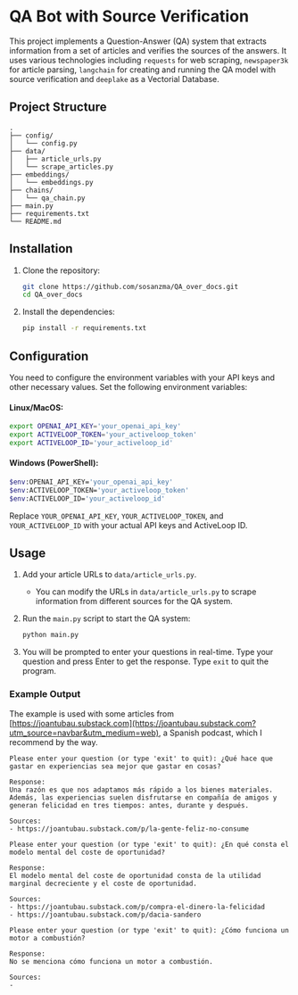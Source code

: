 # QA Bot with Source Verification

This project implements a Question-Answer (QA) system that extracts information from a set of articles and verifies the sources of the answers. It uses various technologies including `requests` for web scraping, `newspaper3k` for article parsing,  `langchain` for creating and running the QA model with source verification and `deeplake` as a Vectorial Database.

## Project Structure

```plaintext
.
├── config/
│   └── config.py
├── data/
│   ├── article_urls.py
│   └── scrape_articles.py
├── embeddings/
│   └── embeddings.py
├── chains/
│   └── qa_chain.py
├── main.py
├── requirements.txt
└── README.md
```

## Installation

1. Clone the repository:
    ```bash
    git clone https://github.com/sosanzma/QA_over_docs.git
    cd QA_over_docs
    ```

2. Install the dependencies:
    ```bash
    pip install -r requirements.txt
    ```

## Configuration

You need to configure the environment variables with your API keys and other necessary values. Set the following environment variables:

#### Linux/MacOS:
```bash
export OPENAI_API_KEY='your_openai_api_key'
export ACTIVELOOP_TOKEN='your_activeloop_token'
export ACTIVELOOP_ID='your_activeloop_id'
```

#### Windows (PowerShell):
```bash
$env:OPENAI_API_KEY='your_openai_api_key'
$env:ACTIVELOOP_TOKEN='your_activeloop_token'
$env:ACTIVELOOP_ID='your_activeloop_id'
```

Replace ``YOUR_OPENAI_API_KEY``, ``YOUR_ACTIVELOOP_TOKEN``, and ``YOUR_ACTIVELOOP_ID`` with your actual API keys and ActiveLoop ID.

## Usage


1. Add your article URLs to `data/article_urls.py`.
    - You can modify the URLs in `data/article_urls.py` to scrape information from different sources for the QA system.


2. Run the `main.py` script to start the QA system:
    ```bash
    python main.py
    ```

3. You will be prompted to enter your questions in real-time. Type your question and press Enter to get the response. Type `exit` to quit the program.



### Example Output


The example is used with some articles from [https://joantubau.substack.com](https://joantubau.substack.com?utm_source=navbar&utm_medium=web), a Spanish podcast, which I recommend by the way.


```plaintext
Please enter your question (or type 'exit' to quit): ¿Qué hace que gastar en experiencias sea mejor que gastar en cosas?

Response:
Una razón es que nos adaptamos más rápido a los bienes materiales. Además, las experiencias suelen disfrutarse en compañía de amigos y generan felicidad en tres tiempos: antes, durante y después.

Sources:
- https://joantubau.substack.com/p/la-gente-feliz-no-consume

Please enter your question (or type 'exit' to quit): ¿En qué consta el modelo mental del coste de oportunidad?

Response:
El modelo mental del coste de oportunidad consta de la utilidad marginal decreciente y el coste de oportunidad.

Sources:
- https://joantubau.substack.com/p/compra-el-dinero-la-felicidad
- https://joantubau.substack.com/p/dacia-sandero

Please enter your question (or type 'exit' to quit): ¿Cómo funciona un motor a combustión?

Response:
No se menciona cómo funciona un motor a combustión.

Sources:
-
